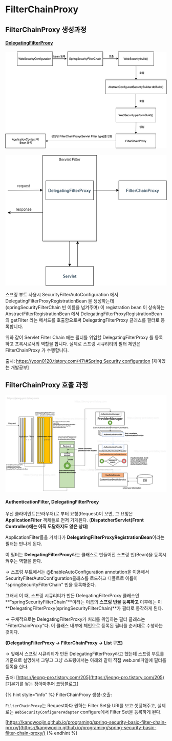 # FilterChainProxy

## FilterChainProxy 생성과정 

#### [DelegatingFilterProxy](https://yoon0120.tistory.com/47#DelegatingFilterProxy) <a id="DelegatingFilterProxy"></a>

![](.gitbook/assets/image%20%283%29.png)

####  <a id="DelegatingFilterProxy"></a>

![](.gitbook/assets/image%20%282%29.png)

스프링 부트 사용시 SecurityFilterAutoConfiguration 에서 DelegatingFilterProxyRegistrationBean 을 생성하는데 \(springSecurityFilterChain 빈 이름을 넘겨주며\) 이 registration bean 이 상속하는  AbstractFilterRegistrationBean 에서 DelegatingFilterProxyRegistrationBean 의 getFilter 라는 메서드를 호출함으로써 DelegatingFilterProxy 클래스를 필터로 등록합니다.

위와 같이 Servlet Filter Chain 에는 필터를 위임할 DelegatingFilterProxy 를 등록하고 프록시로서의 역할을 합니다. 실제로 스프링 시큐리티의 필터 체인은 FilterChainProxy 가 수행합니다.  
  
출처: [https://yoon0120.tistory.com/47\#Spring Security configuration](https://yoon0120.tistory.com/47#Spring%20Security%20configuration) \[재미있는 개발공부\]

## FilterChainProxy  호출 과정 

![](.gitbook/assets/image%20%281%29.png)

#### AuthenticationFilter, DelegatingFilterProxy <a id="h-tag-4"></a>

우선 클라이언트\(브라우저\)로 부터 요청\(Request\)이 오면, 그 요청은 **ApplicationFilter** 객체들로 먼저 가게된다. \(**DispatcherServlet\(Front Controller\)에는 아직 도달하지도 않은 상태**\)

ApplicationFilter들을 거치다가 **DelegatingFilterProxyRegistrationBean**이라는 필터는 만나게 된다.

이 필터는 **DelegatingFilterProxy**라는 클래스로 만들어진 스프링 빈\(Bean\)을 등록시켜주는 역할을 한다.

→ 스프링 부트에서는 @EnableAutoConfiguration annotation을 이용해서 SecurityFilterAutoConfiguration클래스를 로드하고 디폴트로 이름이 "springSecurityFilterChain" 빈을 등록해준다.

그래서 이 때, 스프링 시큐리티가 만든 DelegatingFilterProxy 클래스인 **"springSecurityFilterChain"**이라는 이름의 **스프링 빈을 등록하고** 이후에는 이 **DelegatingFilterProxy\(springSecurityFilterChain\)**가 필터로 동작하게 된다.

→ 구체적으로는 DelegatingFilterProxy가 처리를 위임하는 필터 클래스는 "FilterChainProxy"다. 이 클래스 내부에 체인으로 등록된 필터를 순서대로 수행하는 것이다.

**\(DelegatingFilterProxy → FilterChainProxy → List 구조\)**

→ 앞에서 스프링 시큐리티가 만든 DelegatingFilterProxy라고 했는데 스프링 부트를 기준으로 설명해서 그렇고 그냥 스프링에서는 아래와 같이 직접 web.xml파일에 필터를 등록을 한다.  
  
출처: [https://jeong-pro.tistory.com/205](https://jeong-pro.tistory.com/205) \[기본기를 쌓는 정아마추어 코딩블로그\]

{% hint style="info" %}
FilterChainProxy 생성-호출:  


`FilterChainProxy`는 Request마다 원하는 Filter Set을 URI를 보고 셋팅해주고, 실제로는 `WebSecurityConfigurerAdapter` configure에서 Filter Set을 등록하게 된다.

  
[https://kangwoojin.github.io/programing/spring-security-basic-filter-chain-proxy/](https://kangwoojin.github.io/programing/spring-security-basic-filter-chain-proxy/)
{% endhint %}

